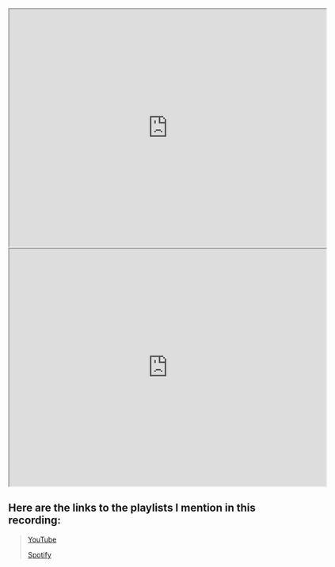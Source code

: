 <iframe src="https://drive.google.com/file/d/1FtYGqP9VSY7Z-EsL3VDlsVFWrVW7BZF3/preview" width="640" height="480" allow="autoplay"></iframe>

<iframe src="https://drive.google.com/file/d/1n4c0Q5DjcBBAxaxcP3pkWdvHejH3rIN-/preview" width="640" height="480" allow="autoplay"></iframe>

## **Here are the links to the playlists I mention in this recording:**

>[YouTube](https://youtube.com/playlist?list=PL_ZEkhXyLW9WsCkcrVY2jVyoTpbPtAsX8)
>
>[Spotify](https://open.spotify.com/playlist/1kFkCrBpbZx0bxgeed8k2v?si=yoTgviJNTP-A_Rh80UVNBw&pi=u-Av4kwKamTh2f)
